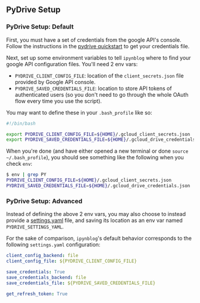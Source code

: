 ## PyDrive Setup

### PyDrive Setup: Default

First, you must have a set of credentials from the google API's console. Follow the
instructions in the [pydrive quickstart](http://pythonhosted.org/PyDrive/quickstart.html)
to get your credentials file.

Next, set up some environment variables to tell `ipynblog` where to find your
google API configuration files. You'll need 2 env vars:
- `PYDRIVE_CLIENT_CONFIG_FILE`: location of the `client_secrets.json` file provided
  by Google API console.
- `PYDRIVE_SAVED_CREDENTIALS_FILE`: location to store API tokens of authenticated users
  (so you don't need to go through the whole OAuth flow every time you use the script).

You may want to define these in your `.bash_profile` like so:
```bash
#!/bin/bash

export PYDRIVE_CLIENT_CONFIG_FILE=${HOME}/.gcloud_client_secrets.json
export PYDRIVE_SAVED_CREDENTIALS_FILE=${HOME}/.gcloud_drive_credentials.json
```

When you're done (and have either opened a new terminal or done `source ~/.bash_profile`),
you should see something like the following when you check `env`:
```bash
$ env | grep PY
PYDRIVE_CLIENT_CONFIG_FILE=${HOME}/.gcloud_client_secrets.json
PYDRIVE_SAVED_CREDENTIALS_FILE=${HOME}/.gcloud_drive_credentials.json
```

### PyDrive Setup: Advanced

Instead of defining the above 2 env vars, you may also choose to instead provide a
[settings.yaml](http://pythonhosted.org/PyDrive/oauth.html#sample-settings-yaml) file,
and saving its location as an env var named `PYDRIVE_SETTINGS_YAML`.

For the sake of comparison, `ipynblog`'s default behavior corresponds to the following `settings.yaml` configuration:
```yaml
client_config_backend: file
client_config_file: ${PYDRIVE_CLIENT_CONFIG_FILE}

save_credentials: True
save_credentials_backend: file
save_credentials_file: ${PYDRIVE_SAVED_CREDENTIALS_FILE}

get_refresh_token: True
```